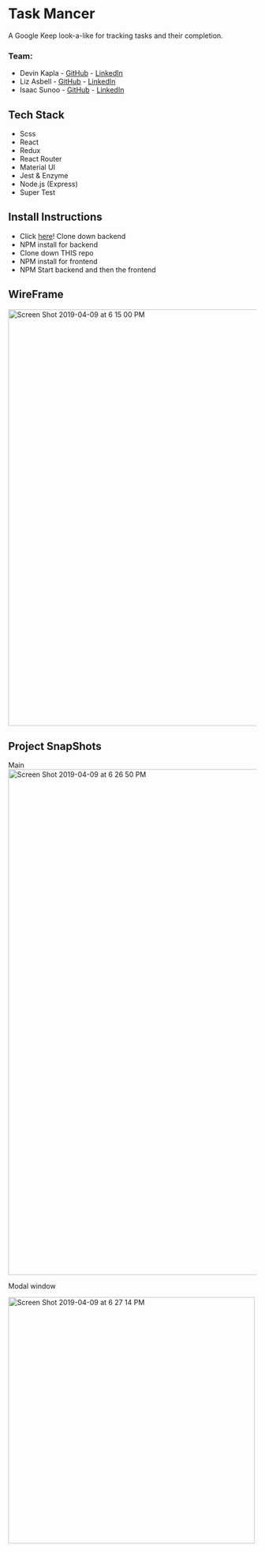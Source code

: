 # Task Mancer
A Google Keep look-a-like for tracking tasks and their completion.
### Team:
- Devin Kapla - [GitHub](https://github.com/DekayHaHa) - [LinkedIn](https://www.linkedin.com/in/devinkapla/)
- Liz Asbell - [GitHub]() - [LinkedIn]()
- Isaac Sunoo - [GitHub]() - [LinkedIn]()

## Tech Stack
- Scss
- React
- Redux
- React Router
- Material UI
- Jest & Enzyme
- Node.js (Express)
- Super Test

## Install Instructions
- Click [here](https://github.com/IsaacSunoo/trapper-keeper-api)! Clone down backend
- NPM install for backend
- Clone down THIS repo
- NPM install for frontend
- NPM Start backend and then the frontend

## WireFrame
<img width="845" alt="Screen Shot 2019-04-09 at 6 15 00 PM" src="https://user-images.githubusercontent.com/23220813/55843105-c9297180-5af3-11e9-9dce-48b9f4bd3f87.png">

## Project SnapShots
Main
<img width="1026" alt="Screen Shot 2019-04-09 at 6 26 50 PM" src="https://user-images.githubusercontent.com/23220813/55843441-8072b800-5af5-11e9-85bd-b8e54216e8b6.png">

Modal window

<img width="500" alt="Screen Shot 2019-04-09 at 6 27 14 PM" src="https://user-images.githubusercontent.com/23220813/55843467-a26c3a80-5af5-11e9-9661-31302b015818.png">

